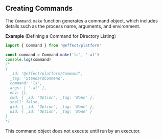 ## Creating Commands

The `Command.make` function generates a command object, which includes details such as the process name, arguments, and environment.

**Example** (Defining a Command for Directory Listing)

```ts twoslash
import { Command } from '@effect/platform'

const command = Command.make('ls', '-al')
console.log(command)
/*
{
  _id: '@effect/platform/Command',
  _tag: 'StandardCommand',
  command: 'ls',
  args: [ '-al' ],
  env: {},
  cwd: { _id: 'Option', _tag: 'None' },
  shell: false,
  gid: { _id: 'Option', _tag: 'None' },
  uid: { _id: 'Option', _tag: 'None' }
}
*/
```

This command object does not execute until run by an executor.
